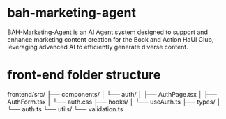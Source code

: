 # bah-marketing-agent
BAH-Marketing-Agent is an AI Agent system designed to support and enhance marketing content creation for the Book and Action HaUI Club, leveraging advanced AI to efficiently generate diverse content.

# front-end folder structure
frontend/src/
├── components/
│   └── auth/
│       ├── AuthPage.tsx
│       ├── AuthForm.tsx
│       └── auth.css
├── hooks/
│   └── useAuth.ts
├── types/
│   └── auth.ts
└── utils/
    └── validation.ts